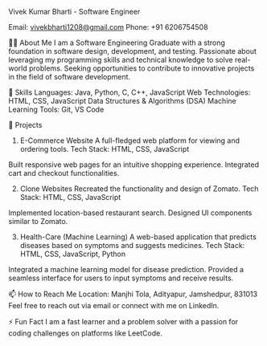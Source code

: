 Vivek Kumar Bharti - Software Engineer

Email: vivekbharti1208@gmail.com
Phone: +91 6206754508

🧑‍💻 About Me
I am a Software Engineering Graduate with a strong foundation in software design, development, and testing. Passionate about leveraging my programming skills and technical knowledge to solve real-world problems. Seeking opportunities to contribute to innovative projects in the field of software development.

🔧 Skills
Languages: Java, Python, C, C++, JavaScript
Web Technologies: HTML, CSS, JavaScript
Data Structures & Algorithms (DSA)
Machine Learning
Tools: Git, VS Code

💼 Projects

1. E-Commerce Website
A full-fledged web platform for viewing and ordering tools.
Tech Stack: HTML, CSS, JavaScript

Built responsive web pages for an intuitive shopping experience.
Integrated cart and checkout functionalities.

2. Clone Websites
Recreated the functionality and design of Zomato.
Tech Stack: HTML, CSS, JavaScript

Implemented location-based restaurant search.
Designed UI components similar to Zomato.

3. Health-Care (Machine Learning)
A web-based application that predicts diseases based on symptoms and suggests medicines.
Tech Stack: HTML, CSS, JavaScript, Python

Integrated a machine learning model for disease prediction.
Provided a seamless interface for users to input symptoms and receive results.

📫 How to Reach Me
Location: Manjhi Tola, Adityapur, Jamshedpur, 831013
Feel free to reach out via email or connect with me on LinkedIn.

⚡ Fun Fact
I am a fast learner and a problem solver with a passion for coding challenges on platforms like LeetCode.
